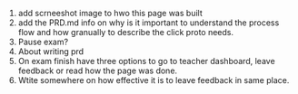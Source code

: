 1. add scrneeshot image to hwo this page was built
2. add the PRD.md info on why is it important to understand the process flow and how granually to describe the click proto needs.
1. Pause exam? 
2. About writing prd
3. On exam finish have three options to go to teacher dashboard, leave feedback or read how the page was done.
4. Wtite somewhere on how effective it is to leave feedback in same place.